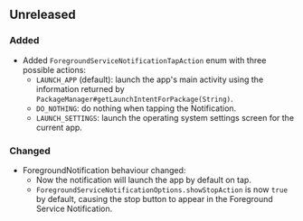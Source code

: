 ## Unreleased

### Added

- Added `ForegroundServiceNotificationTapAction` enum with three possible actions:
    * `LAUNCH_APP` (default): launch the app's main activity using the information returned by
      `PackageManager#getLaunchIntentForPackage(String)`.
    * `DO_NOTHING`: do nothing when tapping the Notification.
    * `LAUNCH_SETTINGS`: launch the operating system settings screen for the current app.

### Changed

- ForegroundNotification behaviour changed:
    * Now the notification will launch the app by default on tap.
    * `ForegroundServiceNotificationOptions.showStopAction` is now `true` by default, causing the
      stop button to appear in the Foreground Service Notification.